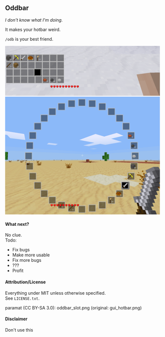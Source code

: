 ## Oddbar ##

_I don't know what I'm doing._  

It makes your hotbar weird.  
  
`/odb` is your best friend.  
  
![your inventory but its all in your head](screenshot1.png)  
![infinite loopentory](screenshot2.png)  
  
#### What next? ####
No clue.  
Todo:  
* Fix bugs
* Make more usable
* Fix more bugs
* ???
* Profit
  
#### Attribution/License ####
Everything under MIT unless otherwise specified.  
See `LICENSE.txt`.  
  
paramat (CC BY-SA 3.0): oddbar_slot.png (original: gui_hotbar.png)  
  
#### Disclaimer ####
Don't use this
